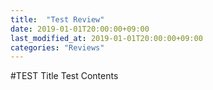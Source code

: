 ```yaml
---
title:  "Test Review"
date: 2019-01-01T20:00:00+09:00
last_modified_at: 2019-01-01T20:00:00+09:00
categories: "Reviews"
---
```


#TEST Title
Test Contents